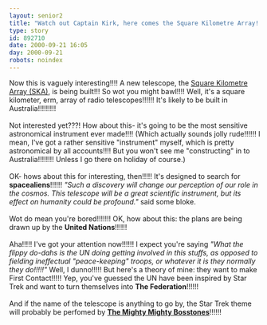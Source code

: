 ```yaml
---
layout: senior2
title: "Watch out Captain Kirk, here comes the Square Kilometre Array!!!!!!"
type: story
id: 892710
date: 2000-09-21 16:05
day: 2000-09-21
robots: noindex
---
```

Now this is vaguely interesting!!!! A new telescope, the <a href="http://www.sunday-times.co.uk/news/pages/sti/2000/09/10/stifgnnws01001.html">Square Kilometre Array (SKA)</a>, is being built!!! So wot you might bawl!!!! Well, it's a square kilometer, erm, array of radio telescopes!!!!!! It's likely to be built in Australia!!!!!!!!!<br/> <br/>Not interested yet???! How about this- it's going to be the most sensitive astronomical instrument ever made!!!! (Which actually sounds jolly rude!!!!!! I mean, I've got a rather sensitive "instrument" myself, which is pretty astronomical by all accounts!!!! But you won't see me "constructing" in to Australia!!!!!!!! Unless I go there on holiday of course.) <br/> <br/>OK- hows about this for interesting, then!!!!! It's designed to search for <b>spacealiens</b>!!!!!! <i>"Such a discovery will change our perception of our role in the cosmos. This telescope will be a great scientific instrument, but its effect on humanity could be profound."</i> said some bloke.<br/> <br/>Wot do mean you're bored!!!!!!! OK, how about this: the plans are being drawn up by the <b>United Nations</b>!!!!!!<br/> <br/>Aha!!!!! I've got your attention now!!!!!! I expect you're saying <i>"What the flippy do-dahs is the UN doing getting involved in this stuffs, as opposed to fielding ineffectual "peace-keeping" troops, or whatever it is they normally they do!!!!!"</i> Well, I dunno!!!!! But here's a theory of mine: they want to make First Contact!!!!! Yep, you've guessed the UN have been inspired by Star Trek and want to turn themselves into <b>The Federation</b>!!!!!!<br/> <br/>And if the name of the telescope is anything to go by, the Star Trek theme will probably be perfomed by <a href="http://www.bosstones.com/"><b>The Mighty Mighty Bosstones</b></a>!!!!!!<br/>
